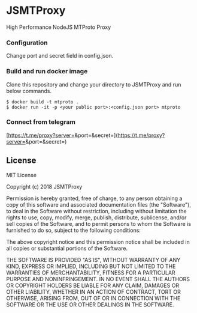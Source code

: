 # JSMTProxy

High Performance NodeJS MTProto Proxy

### Configuration

Change port and secret field in config.json.

### Build and run docker image

Clone this repository and change your directory to JSMTProxy and run below commands.

```
$ docker build -t mtproto .
$ docker run -it -p <your public port>:<config.json port> mtproto
```

### Connect from telegram
[https://t.me/proxy?server=<your public IP>&port=<your public port>&secret=<your secret>](https://t.me/proxy?server=<your public IP>&port=<your public port>&secret=<your secret>)

## License

MIT License

Copyright (c) 2018 JSMTProxy

Permission is hereby granted, free of charge, to any person obtaining a copy
of this software and associated documentation files (the "Software"), to deal
in the Software without restriction, including without limitation the rights
to use, copy, modify, merge, publish, distribute, sublicense, and/or sell
copies of the Software, and to permit persons to whom the Software is
furnished to do so, subject to the following conditions:

The above copyright notice and this permission notice shall be included in all
copies or substantial portions of the Software.

THE SOFTWARE IS PROVIDED "AS IS", WITHOUT WARRANTY OF ANY KIND, EXPRESS OR
IMPLIED, INCLUDING BUT NOT LIMITED TO THE WARRANTIES OF MERCHANTABILITY,
FITNESS FOR A PARTICULAR PURPOSE AND NONINFRINGEMENT. IN NO EVENT SHALL THE
AUTHORS OR COPYRIGHT HOLDERS BE LIABLE FOR ANY CLAIM, DAMAGES OR OTHER
LIABILITY, WHETHER IN AN ACTION OF CONTRACT, TORT OR OTHERWISE, ARISING FROM,
OUT OF OR IN CONNECTION WITH THE SOFTWARE OR THE USE OR OTHER DEALINGS IN THE
SOFTWARE.

